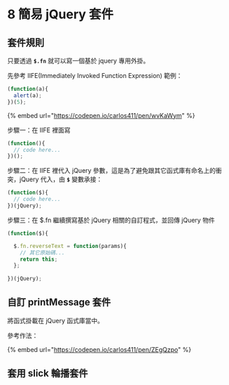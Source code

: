 # 8 簡易 jQuery 套件

## &#x20;套件規則

只要透過 **`$.fn`** 就可以寫一個基於 jquery 專用外掛。

先參考 IIFE(Immediately Invoked Function Expression) 範例：

```javascript
(function(a){
  alert(a);
})(5);
```

{% embed url="https://codepen.io/carlos411/pen/wvKaWym" %}





步驟一：在 IIFE 裡面寫

```javascript
(function(){
  // code here...
})();
```



步驟二：在 IIFE 裡代入 jQuery 參數，這是為了避免跟其它函式庫有命名上的衝突，jQuery 代入，由 **`$`** 變數承接：

```javascript
(function($){
  // code here...
})(jQuery);
```



步驟三：在 $.fn 繼續撰寫基於 jQuery 相關的自訂程式，並回傳 jQuery 物件

```javascript
(function($){

  $.fn.reverseText = function(params){
    // 其它原始碼...
    return this;
  };
  
})(jQuery);
```



## 自訂 printMessage 套件

將函式掛載在 jQuery 函式庫當中。

參考作法：

{% embed url="https://codepen.io/carlos411/pen/ZEgQzpo" %}



## 套用 slick 輪播套件



